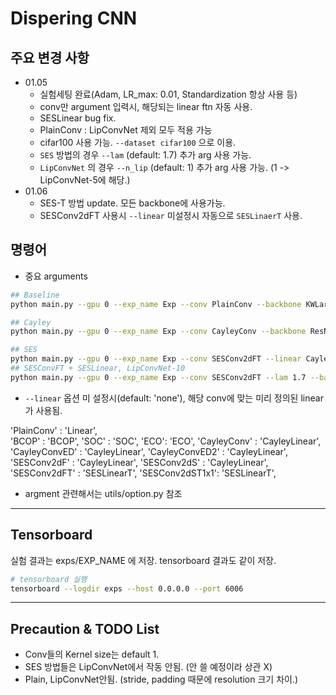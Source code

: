 # Dispering CNN

## 주요 변경 사항
- 01.05
    - 실험세팅 완료(Adam, LR_max: 0.01, Standardization 항상 사용 등)
    - conv만 argument 입력시, 해당되는 linear ftn 자동 사용.
    - SESLinear bug fix.
    - PlainConv : LipConvNet 제외 모두 적용 가능
    - cifar100 사용 가능. `--dataset cifar100` 으로 이용.
    - `SES` 방법의 경우 `--lam` (default: 1.7) 추가 arg 사용 가능.
    - `LipConvNet` 의 경우 `--n_lip` (default: 1) 추가 arg 사용 가능. (1 -> LipConvNet-5에 해당.)
- 01.06
  - SES-T 방법 update. 모든 backbone에 사용가능.
  - SESConv2dFT 사용시 `--linear` 미설정시 자동으로 `SESLinaerT` 사용.

## 명령어
- 중요 arguments

```sh
## Baseline
python main.py --gpu 0 --exp_name Exp --conv PlainConv --backbone KWLarge --seed 1

## Cayley
python main.py --gpu 0 --exp_name Exp --conv CayleyConv --backbone ResNet9 --seed 1

## SES
python main.py --gpu 0 --exp_name Exp --conv SESConv2dFT --linear CayleyLinear --backbone ResNet9 --seed 1
## SESConvFT + SESLinear, LipConvNet-10
python main.py --gpu 0 --exp_name Exp --conv SESConv2dFT --lam 1.7 --backbone LipConvNet --n_lip 2 --seed 1

```

- `--linear` 옵션 미 설정시(default: 'none'), 해당 conv에 맞는 미리 정의된 linear가 사용됨.

'PlainConv'    : 'Linear',         
'BCOP' : 'BCOP', 'SOC' : 'SOC', 'ECO': 'ECO',
'CayleyConv'   : 'CayleyLinear',
'CayleyConvED' : 'CayleyLinear', 'CayleyConvED2' : 'CayleyLinear',
'SESConv2dF'   : 'CayleyLinear', 'SESConv2dS'    : 'CayleyLinear', 
'SESConv2dFT'  : 'SESLinearT',   'SESConv2dST1x1': 'SESLinearT',

- argment 관련해서는 utils/option.py 참조

---
## Tensorboard
실험 결과는 exps/EXP_NAME 에 저장. tensorboard 결과도 같이 저장.

```sh
# tensorboard 실행
tensorboard --logdir exps --host 0.0.0.0 --port 6006
```


---

## Precaution & TODO List
- Conv들의 Kernel size는 default 1.
- SES 방법들은 LipConvNet에서 작동 안됨. (안 쓸 예정이라 상관 X)
- Plain, LipConvNet안됨. (stride, padding 때문에 resolution 크기 차이.)
